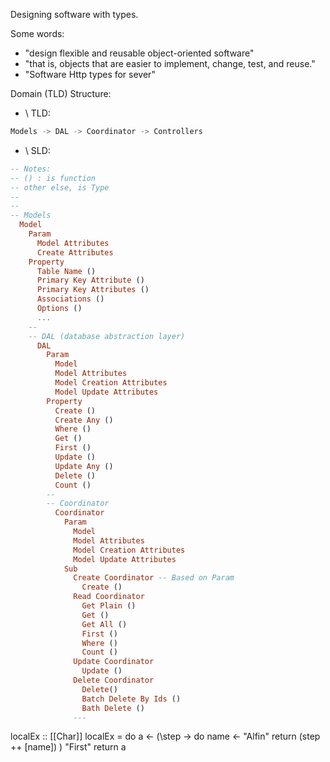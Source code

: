 
Designing software with types.

Some words:
- "design flexible and reusable object-oriented software"
- "that is, objects that are easier to implement, change, test, and reuse."
- "Software Http types for sever"

Domain (TLD) Structure:

- \ TLD:
```sh
Models -> DAL -> Coordinator -> Controllers
```
- \ SLD:
```hs
-- Notes:
-- () : is function
-- other else, is Type
-- 
--
-- Models
  Model
    Param
      Model Attributes
      Create Attributes
    Property
      Table Name ()
      Primary Key Attribute () 
      Primary Key Attributes ()
      Associations ()
      Options ()
      ...
    --
    -- DAL (database abstraction layer)
      DAL
        Param
          Model
          Model Attributes
          Model Creation Attributes
          Model Update Attributes
        Property
          Create ()
          Create Any ()
          Where ()
          Get ()
          First ()
          Update () 
          Update Any ()
          Delete () 
          Count ()
        --
        -- Coordinator
          Coordinator
            Param
              Model
              Model Attributes
              Model Creation Attributes
              Model Update Attributes
            Sub
              Create Coordinator -- Based on Param
                Create ()
              Read Coordinator
                Get Plain ()
                Get ()
                Get All ()
                First ()
                Where ()
                Count ()
              Update Coordinator
                Update ()
              Delete Coordinator
                Delete()
                Batch Delete By Ids ()
                Bath Delete ()
              ---
```
localEx :: [[Char]]
localEx = do
  a <- (\step -> do
          name <- "Alfin"
          return (step ++ [name])
        ) "First"
  return a


<!-- Cool
https://devtut.github.io/haskell/
 -->